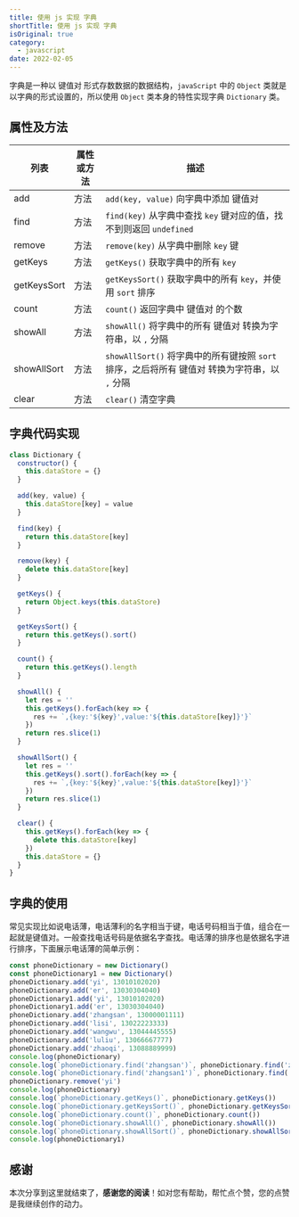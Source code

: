 ```yaml
---
title: 使用 js 实现 字典
shortTitle: 使用 js 实现 字典
isOriginal: true
category:
  - javascript
date: 2022-02-05
---
```


字典是一种以 键值对 形式存数数据的数据结构，`javaScript` 中的 `Object` 类就是以字典的形式设置的，所以使用 `Object` 类本身的特性实现字典 `Dictionary` 类。

## 属性及方法

| 列表 | 属性或方法 | 描述 |
|----|----|----|
| add | 方法 | `add(key, value)` 向字典中添加 键值对 |
| find | 方法 | `find(key)` 从字典中查找 `key` 键对应的值，找不到则返回 `undefined` |
| remove | 方法 | `remove(key)` 从字典中删除 `key` 键 |
| getKeys | 方法 | `getKeys()` 获取字典中的所有 `key` |
| getKeysSort | 方法 | `getKeysSort()` 获取字典中的所有 `key`，并使用 `sort` 排序 |
| count | 方法 | `count()` 返回字典中 键值对 的个数 |
| showAll | 方法 | `showAll()` 将字典中的所有 键值对 转换为字符串，以 `,` 分隔 |
| showAllSort | 方法 | `showAllSort()` 将字典中的所有键按照 `sort` 排序，之后将所有 键值对 转换为字符串，以 `,` 分隔 |
| clear | 方法 | `clear()` 清空字典 |

## 字典代码实现

```js
class Dictionary {
  constructor() {
    this.dataStore = {}
  }

  add(key, value) {
    this.dataStore[key] = value
  }

  find(key) {
    return this.dataStore[key]
  }

  remove(key) {
    delete this.dataStore[key]
  }

  getKeys() {
    return Object.keys(this.dataStore)
  }

  getKeysSort() {
    return this.getKeys().sort()
  }

  count() {
    return this.getKeys().length
  }

  showAll() {
    let res = ''
    this.getKeys().forEach(key => {
      res += `,{key:'${key}',value:'${this.dataStore[key]}'}`
    })
    return res.slice(1)
  }

  showAllSort() {
    let res = ''
    this.getKeys().sort().forEach(key => {
      res += `,{key:'${key}',value:'${this.dataStore[key]}'}`
    })
    return res.slice(1)
  }

  clear() {
    this.getKeys().forEach(key => {
      delete this.dataStore[key]
    })
    this.dataStore = {}
  }
}
```

## 字典的使用

常见实现比如说电话薄，电话薄利的名字相当于键，电话号码相当于值，组合在一起就是键值对。一般查找电话号码是依据名字查找。电话薄的排序也是依据名字进行排序，下面展示电话薄的简单示例：

```js
const phoneDictionary = new Dictionary()
const phoneDictionary1 = new Dictionary()
phoneDictionary.add('yi', 13010102020)
phoneDictionary.add('er', 13030304040)
phoneDictionary1.add('yi', 13010102020)
phoneDictionary1.add('er', 13030304040)
phoneDictionary.add('zhangsan', 13000001111)
phoneDictionary.add('lisi', 13022223333)
phoneDictionary.add('wangwu', 13044445555)
phoneDictionary.add('luliu', 13066667777)
phoneDictionary.add('zhaoqi', 13088889999)
console.log(phoneDictionary)
console.log(`phoneDictionary.find('zhangsan')`, phoneDictionary.find('zhangsan'))
console.log(`phoneDictionary.find('zhangsan1')`, phoneDictionary.find('zhangsan1'))
phoneDictionary.remove('yi')
console.log(phoneDictionary)
console.log(`phoneDictionary.getKeys()`, phoneDictionary.getKeys())
console.log(`phoneDictionary.getKeysSort()`, phoneDictionary.getKeysSort())
console.log(`phoneDictionary.count()`, phoneDictionary.count())
console.log(`phoneDictionary.showAll()`, phoneDictionary.showAll())
console.log(`phoneDictionary.showAllSort()`, phoneDictionary.showAllSort())
console.log(phoneDictionary1)
```

## 感谢

本次分享到这里就结束了，**感谢您的阅读**！如对您有帮助，帮忙点个赞，您的点赞是我继续创作的动力。
